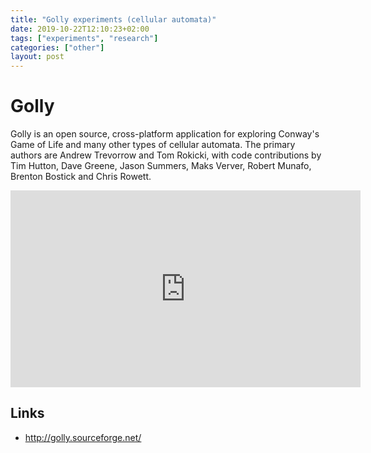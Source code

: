 ```yaml
---
title: "Golly experiments (cellular automata)"
date: 2019-10-22T12:10:23+02:00
tags: ["experiments", "research"]
categories: ["other"]
layout: post
---
```


# Golly
Golly is an open source, cross-platform application for exploring Conway's Game of Life and many other types of cellular automata. The primary authors are Andrew Trevorrow and Tom Rokicki, with code contributions by Tim Hutton, Dave Greene, Jason Summers, Maks Verver, Robert Munafo, Brenton Bostick and Chris Rowett.

<iframe width="560" height="315" src="https://www.youtube.com/embed/XmZEtpPaTSo" frameborder="0" allow="accelerometer; autoplay; encrypted-media; gyroscope; picture-in-picture" allowfullscreen></iframe>

## Links
- <http://golly.sourceforge.net/>